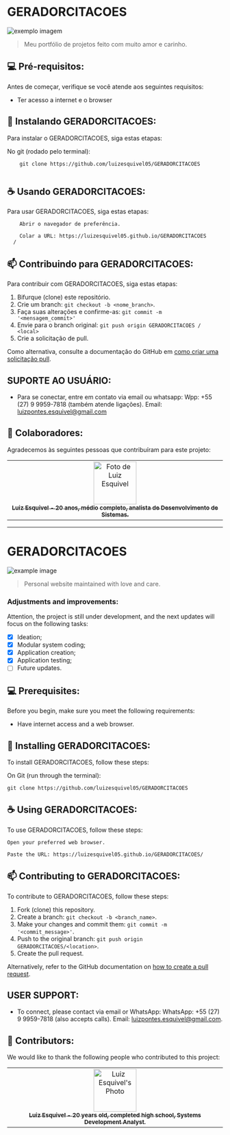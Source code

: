 # GERADORCITACOES

<img src="img\ideias.png" alt="exemplo imagem">

> Meu portfólio de projetos feito com muito amor e carinho.

## 💻 Pré-requisitos:

Antes de começar, verifique se você atende aos seguintes requisitos:
* Ter acesso a internet e o browser

## 🚀 Instalando GERADORCITACOES:

Para instalar o GERADORCITACOES, siga estas etapas:

No git (rodado pelo terminal):
```
    git clone https://github.com/luizesquivel05/GERADORCITACOES
  
```

## ☕ Usando GERADORCITACOES:

Para usar GERADORCITACOES, siga estas etapas:

```
    Abrir o navegador de preferência.

    Colar a URL: https://luizesquivel05.github.io/GERADORCITACOES
  /
```

## 📫 Contribuindo para GERADORCITACOES:
Para contribuir com GERADORCITACOES, siga estas etapas:

1. Bifurque (clone) este repositório.
2. Crie um branch: `git checkout -b <nome_branch>`.
3. Faça suas alterações e confirme-as: `git commit -m '<mensagem_commit>'`
4. Envie para o branch original: `git push origin GERADORCITACOES / <local>`
5. Crie a solicitação de pull.

Como alternativa, consulte a documentação do GitHub em [como criar uma solicitação pull](https://help.github.com/en/github/collaborating-with-issues-and-pull-requests/creating-a-pull-request).

## SUPORTE AO USUÁRIO:
- Para se conectar, entre em contato via email ou whatsapp:
    Wpp: +55 (27) 9 9959-7818 (também atende ligações).
    Email: luizpontes.esquivel@gmail.com 

## 🤝 Colaboradores:

Agradecemos às seguintes pessoas que contribuíram para este projeto:

<table>
  <tr>
    <td align="center">
      <a href="https://www.linkedin.com/in/luizesquivel/">
        <img src="img/luiz.png" width="100px;" alt="Foto de Luiz Esquivel"/><br>
        <sub>
          <b>Luiz Esquivel - 20 anos, médio completo, analista de Desenvolvimento de Sistemas.</b>
        </sub>
      </a>
    </td>
  </tr>
</table>

--------------------------------------------------------------------------------------------------------

# GERADORCITACOES

<img src="./img/ideias.png" alt="example image">

> Personal website maintained with love and care.

### Adjustments and improvements:

Attention, the project is still under development, and the next updates will focus on the following tasks:

- [x] Ideation;
- [x] Modular system coding;
- [x] Application creation;
- [x] Application testing;
- [ ] Future updates.

## 💻 Prerequisites:

Before you begin, make sure you meet the following requirements:
* Have internet access and a web browser.

## 🚀 Installing GERADORCITACOES:

To install GERADORCITACOES, follow these steps:

On Git (run through the terminal):
```
git clone https://github.com/luizesquivel05/GERADORCITACOES
```

## ☕ Using GERADORCITACOES:

To use GERADORCITACOES, follow these steps:

```
Open your preferred web browser.

Paste the URL: https://luizesquivel05.github.io/GERADORCITACOES/
```

## 📫 Contributing to GERADORCITACOES:
To contribute to GERADORCITACOES, follow these steps:

1. Fork (clone) this repository.
2. Create a branch: `git checkout -b <branch_name>`.
3. Make your changes and commit them: `git commit -m '<commit_message>'`.
4. Push to the original branch: `git push origin GERADORCITACOES/<location>`.
5. Create the pull request.

Alternatively, refer to the GitHub documentation on [how to create a pull request](https://help.github.com/en/github/collaborating-with-issues-and-pull-requests/creating-a-pull-request).

## USER SUPPORT:
- To connect, please contact via email or WhatsApp:
    WhatsApp: +55 (27) 9 9959-7818 (also accepts calls).
    Email: luizpontes.esquivel@gmail.com.

## 🤝 Contributors:

We would like to thank the following people who contributed to this project:

<table>
  <tr>
    <td align="center">
      <a href="https://www.linkedin.com/in/luizesquivel/">
        <img src="img/luiz.png" width="100px;" alt="Luiz Esquivel's Photo"/><br>
        <sub>
          <b>Luiz Esquivel - 20 years old, completed high school, Systems Development Analyst.</b>
        </sub>
      </a>
    </td>
  </tr>
</table>